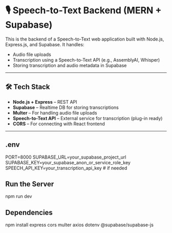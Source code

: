 # 🎙️ Speech-to-Text Backend (MERN + Supabase)

This is the backend of a Speech-to-Text web application built with Node.js, Express.js, and Supabase. It handles:
- Audio file uploads
- Transcription using a Speech-to-Text API (e.g., AssemblyAI, Whisper)
- Storing transcription and audio metadata in Supabase

---

## 🛠️ Tech Stack

- **Node.js + Express** – REST API
- **Supabase** – Realtime DB for storing transcriptions
- **Multer** – For handling audio file uploads
- **Speech-to-Text API** – External service for transcription (plug-in ready)
- **CORS** – For connecting with React frontend

---

## .env

PORT=8000
SUPABASE_URL=your_supabase_project_url
SUPABASE_KEY=your_supabase_anon_or_service_role_key
SPEECH_API_KEY=your_transcription_api_key  # if needed


## Run the Server

npm run dev


## Dependencies

npm install express cors multer axios dotenv @supabase/supabase-js
